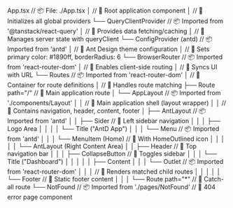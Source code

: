App.tsx                                    // 📦 File: ./App.tsx
│                                          // 🔸 Root application component
│                                          // 🔹 Initializes all global providers
└── QueryClientProvider                    // 📦 Imported from '@tanstack/react-query'
    │                                      // 🔸 Provides data fetching/caching
    │                                      // 🔹 Manages server state with queryClient
    └── ConfigProvider (antd)              // 📦 Imported from 'antd'
        │                                  // 🔸 Ant Design theme configuration
        │                                  // 🔹 Sets primary color: #1890ff, borderRadius: 6
        └── BrowserRouter                  // 📦 Imported from 'react-router-dom'
            │                              // 🔸 Enables client-side routing
            │                              // 🔹 Syncs UI with URL
            └── Routes                     // 📦 Imported from 'react-router-dom'
                │                          // 🔹 Container for route definitions
                │                          // 🔸 Handles route matching
                ├── Route path="/"         // 🔹 Main application route
                │   └── AppLayout          // 📦 Imported from './components/Layout'
                │       │                  // 🔸 Main application shell (layout wrapper)
                │       │                  // 🔹 Contains navigation, header, content, footer
                │       ├── AntLayout      // 📦 Imported from 'antd'
                │       │   ├── Sider      // 🔹 Left sidebar navigation
                │       │   │   ├── Logo Area
                │       │   │   │   └── Title ("AntD App")
                │       │   │   └── Menu   // 📦 Imported from 'antd'
                │       │   │       └── MenuItem (Home) // 🔹 With HomeOutlined icon
                │       │   │
                │       │   └── AntLayout (Right Content Area)
                │       │       ├── Header // 🔹 Top navigation bar
                │       │       │   ├── CollapseButton // 🔸 Toggles sidebar
                │       │       │   └── Title ("Dashboard")
                │       │       │
                │       │       ├── Content
                │       │       │   └── Outlet // 📦 Imported from 'react-router-dom'
                │       │       │           // 🔹 Renders matched child routes
                │       │       │
                │       │       └── Footer // 🔹 Static footer content
                │       │
                │ 
                └── Route path="*"        // 🔹 Catch-all route
                    └── NotFound          // 📦 Imported from './pages/NotFound'
                                          // 🔸 404 error page component
